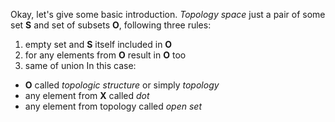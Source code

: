 Okay, let's give some basic introduction.
_Topology space_ just a pair of some set **S** and set of subsets **O**, following three rules:
1. empty set and **S** itself included in **O**
2. for any elements from **O** result in **O** too
3. same of union
In this case:
* **O** called _topologic structure_ or simply _topology_
* any element from **X** called _dot_
* any element from topology called _open set_
